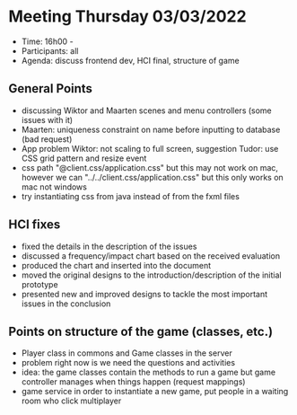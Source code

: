# Meeting Thursday 03/03/2022

- Time: 16h00 - 
- Participants: all
- Agenda: discuss frontend dev, HCI final, structure of game


## General Points

- discussing Wiktor and Maarten scenes and menu controllers (some issues with it)
- Maarten: uniqueness constraint on name before inputting to database (bad request)
- App problem Wiktor: not scaling to full screen, suggestion Tudor: use CSS grid pattern and resize event
- css path "@client.css/application.css" but this may not work on mac, however we can "../../client.css/application.css" but this only works on mac not windows
- try instantiating css from java instead of from the fxml files


## HCI fixes

- fixed the details in the description of the issues
- discussed a frequency/impact chart based on the received evaluation
- produced the chart and inserted into the document
- moved the original designs to the introduction/description of the initial prototype
- presented new and improved designs to tackle the most important issues in the conclusion


## Points on structure of the game (classes, etc.)

- Player class in commons and Game classes in the server
- problem right now is we need the questions and activities
- idea: the game classes contain the methods to run a game but game controller manages when things happen (request mappings)
- game service in order to instantiate a new game, put people in a waiting room who click multiplayer